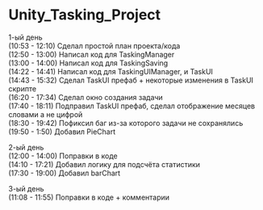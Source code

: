 # Unity_Tasking_Project
1-ый день  
(10:53 - 12:10) Сделал простой план проекта/кода  
(12:50 - 13:00) Написал код для TaskingManager  
(13:00 - 14:00) Написал код для TaskingSaving  
(14:22 - 14:41) Написал код для TaskingUIManager, и TaskUI  
(14:43 - 15:32) Сделал TaskUI префаб + некоторые изменения в TaskUI скрипте  
(16:20 - 17:34) Сделал окно создания задачи  
(17:40 - 18:11) Подправил TaskUI префаб, сделал отображение месяцев словами а не цифрой  
(18:30 - 19:42) Пофиксил баг из-за которого задачи не сохранялись  
(19:50 - 1:50) Добавил PieChart  
  
2-ый день  
(12:00 - 14:00) Поправки в коде  
(14:10 - 17:21) Добавил логику для подсчёта статистики  
(17:30 - 19:00) Добавил barChart  
  
3-ый день  
(11:08 - 11:55) Поправки в коде + комментарии  
